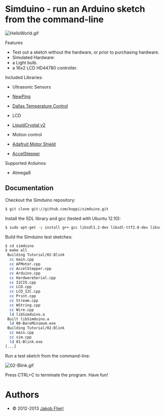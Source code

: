 # Simduino - run an Arduino sketch from the command-line

![HelloWorld.gif](https://github.com/koppi/simduino/wiki/HelloWorld.gif)

Features

* Test out a sketch without the hardware, or prior to purchasing hardware.
* Simulated Hardware:
 * a Light bulb.
 * a 16x2 LCD HD44780 controller.
 
Included Libraries:

* Ultrasonic Sensors
 * [NewPing](http://code.google.com/p/arduino-new-ping)
 * [Dallas Temperature Control](http://www.milesburton.com/?title=Dallas_Temperature_Control_Library)

* LCD
 * [LiquidCrystal v2](https://bitbucket.org/fmalpartida/new-liquidcrystal/wiki/Home)
 
* Motion control
 * [Adafruit Motor Shield](https://github.com/adafruit/Adafruit-Motor-Shield-library)
 * [AccelStepper](http://www.open.com.au/mikem/arduino/AccelStepper)

Supported Arduinos

* Atmega8

## Documentation

Checkout the Simduino repository:

```bash
$ git clone git://github.com/koppi/simduino.git
```

Install the SDL library and gcc (tested with Ubuntu 12.10):

```bash
$ sudo apt-get -y install g++ gcc libsdl1.2-dev libsdl-ttf2.0-dev libsdl-image1.2-dev libsdl-gfx1.2-dev
```

Build the Simduino test sketches:

```bash
$ cd simduino
$ make all
 Building Tutorial/02-Blink
  cc main.cpp
  cc AFMotor.cpp
  cc AccelStepper.cpp
  cc Arduino.cpp
  cc HardwareSerial.cpp
  cc I2CIO.cpp
  cc LCD.cpp
  cc LCD_I2C.cpp
  cc Print.cpp
  cc Stream.cpp
  cc WString.cpp
  cc Wire.cpp
  ld libSimduino.a
 Built libSimduino.a
  ld 00-BareMinimum.exe
 Building Tutorial/02-Blink
  cc main.cpp
  cc sim.cpp
  ld 01-Blink.exe
[...]
```

Run a test sketch from the command-line:

![02-Blink.gif](https://github.com/koppi/simduino/wiki/02-Blink.gif)

Press CTRL+C to terminate the program. Have fun!

# Authors

* © 2012-2013 [Jakob Flierl](https://github.com/koppi)
